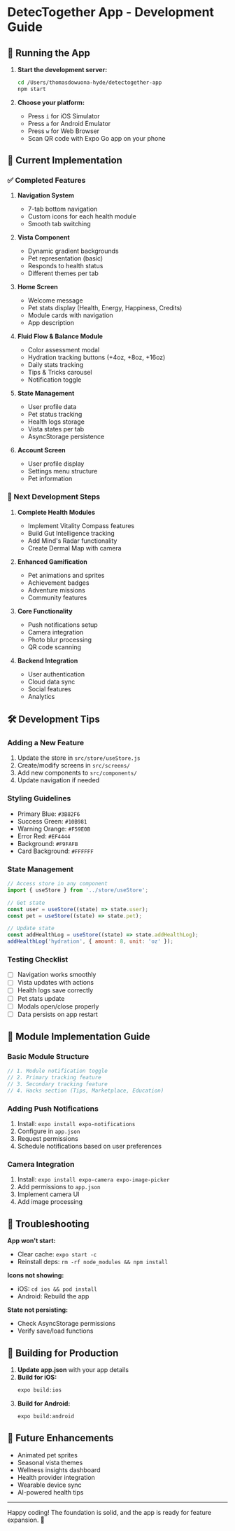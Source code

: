 # DetecTogether App - Development Guide

## 🚀 Running the App

1. **Start the development server:**
   ```bash
   cd /Users/thomasdowuona-hyde/detectogether-app
   npm start
   ```

2. **Choose your platform:**
   - Press `i` for iOS Simulator
   - Press `a` for Android Emulator  
   - Press `w` for Web Browser
   - Scan QR code with Expo Go app on your phone

## 📱 Current Implementation

### ✅ Completed Features

1. **Navigation System**
   - 7-tab bottom navigation
   - Custom icons for each health module
   - Smooth tab switching

2. **Vista Component**
   - Dynamic gradient backgrounds
   - Pet representation (basic)
   - Responds to health status
   - Different themes per tab

3. **Home Screen**
   - Welcome message
   - Pet stats display (Health, Energy, Happiness, Credits)
   - Module cards with navigation
   - App description

4. **Fluid Flow & Balance Module**
   - Color assessment modal
   - Hydration tracking buttons (+4oz, +8oz, +16oz)
   - Daily stats tracking
   - Tips & Tricks carousel
   - Notification toggle

5. **State Management**
   - User profile data
   - Pet status tracking
   - Health logs storage
   - Vista states per tab
   - AsyncStorage persistence

6. **Account Screen**
   - User profile display
   - Settings menu structure
   - Pet information

### 🚧 Next Development Steps

1. **Complete Health Modules**
   - Implement Vitality Compass features
   - Build Gut Intelligence tracking
   - Add Mind's Radar functionality
   - Create Dermal Map with camera

2. **Enhanced Gamification**
   - Pet animations and sprites
   - Achievement badges
   - Adventure missions
   - Community features

3. **Core Functionality**
   - Push notifications setup
   - Camera integration
   - Photo blur processing
   - QR code scanning

4. **Backend Integration**
   - User authentication
   - Cloud data sync
   - Social features
   - Analytics

## 🛠️ Development Tips

### Adding a New Feature
1. Update the store in `src/store/useStore.js`
2. Create/modify screens in `src/screens/`
3. Add new components to `src/components/`
4. Update navigation if needed

### Styling Guidelines
- Primary Blue: `#3B82F6`
- Success Green: `#10B981`
- Warning Orange: `#F59E0B`
- Error Red: `#EF4444`
- Background: `#F9FAFB`
- Card Background: `#FFFFFF`

### State Management
```javascript
// Access store in any component
import { useStore } from '../store/useStore';

// Get state
const user = useStore((state) => state.user);
const pet = useStore((state) => state.pet);

// Update state
const addHealthLog = useStore((state) => state.addHealthLog);
addHealthLog('hydration', { amount: 8, unit: 'oz' });
```

### Testing Checklist
- [ ] Navigation works smoothly
- [ ] Vista updates with actions
- [ ] Health logs save correctly
- [ ] Pet stats update
- [ ] Modals open/close properly
- [ ] Data persists on app restart

## 📝 Module Implementation Guide

### Basic Module Structure
```javascript
// 1. Module notification toggle
// 2. Primary tracking feature
// 3. Secondary tracking feature  
// 4. Hacks section (Tips, Marketplace, Education)
```

### Adding Push Notifications
1. Install: `expo install expo-notifications`
2. Configure in `app.json`
3. Request permissions
4. Schedule notifications based on user preferences

### Camera Integration
1. Install: `expo install expo-camera expo-image-picker`
2. Add permissions to `app.json`
3. Implement camera UI
4. Add image processing

## 🐛 Troubleshooting

**App won't start:**
- Clear cache: `expo start -c`
- Reinstall deps: `rm -rf node_modules && npm install`

**Icons not showing:**
- iOS: `cd ios && pod install`
- Android: Rebuild the app

**State not persisting:**
- Check AsyncStorage permissions
- Verify save/load functions

## 📱 Building for Production

1. **Update app.json** with your app details
2. **Build for iOS:**
   ```bash
   expo build:ios
   ```
3. **Build for Android:**
   ```bash
   expo build:android
   ```

## 🎨 Future Enhancements

- Animated pet sprites
- Seasonal vista themes
- Wellness insights dashboard
- Health provider integration
- Wearable device sync
- AI-powered health tips

---

Happy coding! The foundation is solid, and the app is ready for feature expansion. 🚀